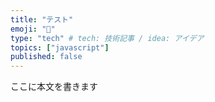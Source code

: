 ```yaml
---
title: "テスト"
emoji: "📘"
type: "tech" # tech: 技術記事 / idea: アイデア
topics: ["javascript"]
published: false
---
```

ここに本文を書きます

